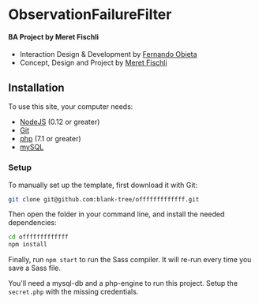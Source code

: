 # ObservationFailureFilter
#### BA Project by Meret Fischli
- Interaction Design & Development by [Fernando Obieta](https://fernando-obieta.com)
- Concept, Design and Project by [Meret Fischli](https://www.instagram.com/meretfischli/)

## Installation

To use this site, your computer needs:

- [NodeJS](https://nodejs.org/en/) (0.12 or greater)
- [Git](https://git-scm.com/)
- [php](https://php.net/) (7.1 or greater)
- [mySQL](https://www.mysql.com/)


### Setup

To manually set up the template, first download it with Git:

```bash
git clone git@github.com:blank-tree/offfffffffffff.git
```

Then open the folder in your command line, and install the needed dependencies:

```bash
cd offfffffffffff
npm install
```

Finally, run `npm start` to run the Sass compiler. It will re-run every time you save a Sass file.

You'll need a mysql-db and a php-engine to run this project. Setup the `secret.php` with the missing credentials.